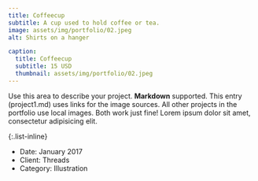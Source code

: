 ```yaml
---
title: Coffeecup
subtitle: A cup used to hold coffee or tea.
image: assets/img/portfolio/02.jpeg
alt: Shirts on a hanger

caption:
  title: Coffeecup
  subtitle: 15 USD
  thumbnail: assets/img/portfolio/02.jpeg
---
```


Use this area to describe your project. **Markdown** supported. This entry (project1.md) uses links for the image sources. All other projects in the portfolio use local images. Both work just fine! Lorem ipsum dolor sit amet, consectetur adipisicing elit.

{:.list-inline}

- Date: January 2017
- Client: Threads
- Category: Illustration
